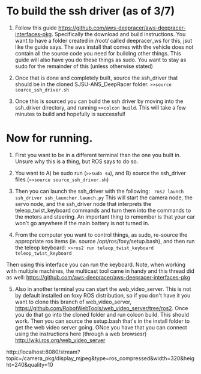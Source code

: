 # To build the ssh driver (as of 3/7)
1. Follow this guide https://github.com/aws-deepracer/aws-deepracer-interfaces-pkg. Specifically the download and build instructions. You want to have a folder created in /root/ called deepracer_ws for this, jsut like the guide says. The aws install that comes with the vehicle does not contain all the source code you need for building other things. This guide will also have you do these things as sudo. You want to stay as sudo for the remainder of this (unless otherwise stated)

2. Once that is done and completely built, source the ssh_driver that should be in the cloned SJSU-ANS_DeepRacer folder. 
```>>source source_ssh_driver.sh```

3. Once this is sourced you can build the ssh driver by moving into the ssh_driver directory, and running `>>colcon build`. This will take a few minutes to build and hopefully is successful! 

# Now for running. 

1. First you want to be in a different terminal than the one you built in. 
Unsure why this is a thing, but ROS says to do so.

2. You want to A) be sudo run (`>>sudo su`), and B) source the ssh_driver files (`>>source source_ssh_driver.sh`)

3. Then you can launch the ssh_driver with the following:
``` ros2 launch ssh_driver ssh_launcher.launch.py```
This will start the camera node, the servo node, and the ssh_driver node that interprets the teleop_twist_keyboard commands and turn them into the commands to the motors and steering. An important thing to remember is that your car won't go anywhere if
the main battery is not turned in.

4. From the computer you want to control things, as sudo, re-source the appropriate
ros items (ie. source /opt/ros/foxy/setup.bash), and then run the teleop
keyboard:
```>>ros2 run teleop_twist_keyboard teleop_twist_keyboard```

Then using this interface you can run the keyboard. Note, when working with multiple machines, the multicast tool came in handy and this thread did as well:
https://github.com/aws-deepracer/aws-deepracer-interfaces-pkg

5. Also in another terminal you can start the web_video_server. This is not by default installed on foxy ROS distribution, so if you don't have it you
  want to clone this branch of web_video_server, https://github.com/RobotWebTools/web_video_server/tree/ros2. Once you do that go into the cloned folder
and run colcon build. This should work. Then you can source the setup.bash that's in the install folder to get the web video server going. ONce you have that
you can connect using the instructions here (through a web browsesr) http://wiki.ros.org/web_video_server







http://localhost:8080/stream?topic=/camera_pkg/display_mjpeg&type=ros_compressed&width=320&height=240&quality=10





